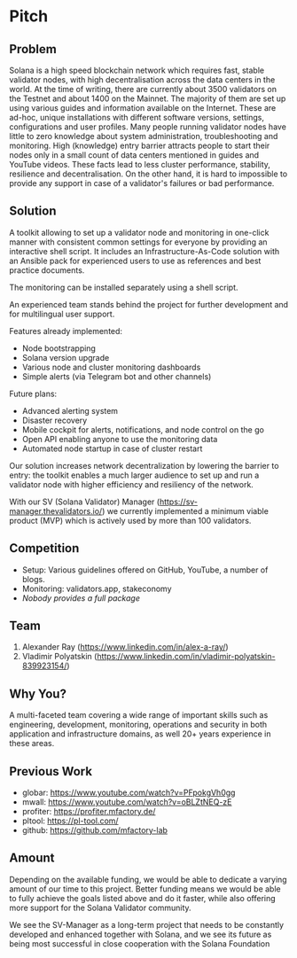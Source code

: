 # Pitch

## Problem

Solana is a high speed blockchain network which requires fast, stable validator nodes, with high decentralisation across the data centers in the world.
At the time of writing, there are currently about 3500 validators on the Testnet and about 1400 on the Mainnet. The majority of them are set up using various guides and information available on the Internet. 
These are ad-hoc, unique installations with different software versions, settings, configurations and user profiles.
Many people running validator nodes have little to zero knowledge about system administration, troubleshooting and monitoring.
High (knowledge) entry barrier attracts people to start their nodes only in a small count of data centers mentioned in guides and YouTube videos.
These facts lead to less cluster performance, stability, resilience and decentralisation. On the other hand, it is hard to impossible to provide any support in case of a validator's failures or bad performance.

## Solution

A toolkit allowing to set up a validator node and monitoring in one-click manner with consistent common settings for everyone by providing an interactive shell script. It includes an Infrastructure-As-Code solution with an Ansible pack for experienced users to use as references and best practice documents.

The monitoring can be installed separately using a shell script.

An experienced team stands behind the project for further development and for multilingual user support.

Features already implemented:
- Node bootstrapping
- Solana version upgrade
- Various node and cluster monitoring dashboards
- Simple alerts (via Telegram bot and other channels)

Future plans:
- Advanced alerting system
- Disaster recovery
- Mobile cockpit for alerts, notifications, and node control on the go
- Open API enabling anyone to use the monitoring data
- Automated node startup in case of cluster restart

Our solution increases network decentralization by lowering the barrier to entry: the toolkit enables a much larger audience to set up and run a validator node with higher efficiency and resiliency of the network.

With our SV (Solana Validator) Manager (https://sv-manager.thevalidators.io/) we currently implemented a minimum viable product (MVP) which is actively used by more than 100 validators.

## Competition

- Setup: Various guidelines offered on GitHub, YouTube, a number of blogs.
- Monitoring: validators.app, stakeconomy
- *Nobody provides a full package*

## Team

1. Alexander Ray (https://www.linkedin.com/in/alex-a-ray/)
2. Vladimir Polyatskin (https://www.linkedin.com/in/vladimir-polyatskin-839923154/)

## Why You?

A multi-faceted team covering a wide range of important skills such as
engineering, development, monitoring, operations and security in both application and infrastructure domains, as well 20+ years experience in these areas.

## Previous Work

- globar: https://www.youtube.com/watch?v=PFpokgVh0gg
- mwall: https://www.youtube.com/watch?v=oBLZtNEQ-zE
- profiter: https://profiter.mfactory.de/
- pltool: https://pl-tool.com/
- github: https://github.com/mfactory-lab

## Amount

Depending on the available funding, we would be able to dedicate a varying amount of our time to this project. Better funding means we would be able to fully achieve the goals listed above and do it faster, while also offering more support for the Solana Validator community.

We see the SV-Manager as a long-term project that needs to be constantly developed and enhanced together with Solana, and we see its future as being most successful in close cooperation with the Solana Foundation
